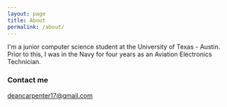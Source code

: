 ```yaml
---
layout: page
title: About
permalink: /about/
---
```


I'm a junior computer science student at the University of Texas - Austin. Prior to this, I was in the Navy for four years as an Aviation Electronics Technician.

### Contact me

[deancarpenter17@gmail.com](mailto:deancarpenter17@gmail.com)
